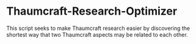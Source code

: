 # Thaumcraft-Research-Optimizer
This script seeks to make Thaumcraft research easier by discovering the shortest way that two Thaumcraft aspects may be related to each other.
